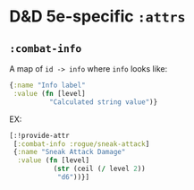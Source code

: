 D&D 5e-specific `:attrs`
========================

## `:combat-info`

A map of `id -> info` where `info` looks like:

```clojure
{:name "Info label"
 :value (fn [level]
          "Calculated string value")}
```

EX:

```clojure
[:!provide-attr
 [:combat-info :rogue/sneak-attack]
 {:name "Sneak Attack Damage"
  :value (fn [level]
           (str (ceil (/ level 2))
            "d6"))}]
```
